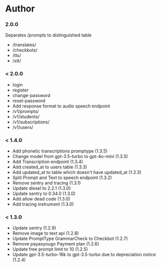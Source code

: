 # Author

### 2.0.0
Separates /prompts to distinguished table
- /translates/
- /checkbots/
- /tts/
- /stt/

### < 2.0.0
- login
- register
- change-password
- reset-password
- Add response format to audio speech endpoint
- /v1/prompts/
- /v1/students/
- /v1/subscriptions/
- /v1/users/

### < 1.4.0
- Add phonetic transcriptions promptype (1.3.5)
- Change model from gpt-3.5-turbo to gpt-4o-mini (1.3.5)
- Add Transcription endpoint (1.3.4)
- Add created_at to users table (1.3.3)
- Add updated_at to table which doesn't have updated_at (1.3.3)
- Split Prompt and Text to speech endpoint (1.3.2)
- Remove sentry and tracing (1.3.1)
- Update diesel to 2.2.1 (1.3.0)
- Update sentry to 0.34.0 (1.3.0)
- Add allow dead code (1.3.0)
- Add tracing instrument (1.3.0)

### < 1.3.0

- Update sentry (1.2.9)
- Remove image to text api (1.2.8)
- Update PromptType GrammarCheck to Checkbot (1.2.7)
- Remove payasyougo Payment plan (1.2.6)
- Update free prompt limit to 10 (1.2.5)
- Update gpt-3.5-turbo-16k to gpt-3.5-turbo due to depreciation notice (1.2.4)